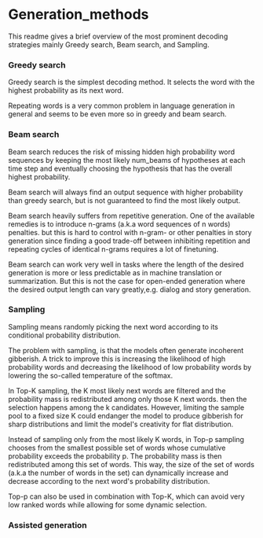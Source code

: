 # Generation_methods


This readme gives a brief overview of the most prominent decoding strategies mainly Greedy search, Beam search, and Sampling.

### Greedy search
Greedy search is the simplest decoding method. It selects the word with the highest probability as its next word.

Repeating words is a very common problem in language generation in general and seems to be even more so in greedy and beam search.

### Beam search

Beam search reduces the risk of missing hidden high probability word sequences by keeping the most likely num_beams of hypotheses at each time step and eventually choosing the hypothesis that has the overall highest probability.

Beam search will always find an output sequence with higher probability than greedy search, but is not guaranteed to find the most likely output.

Beam search heavily suffers from repetitive generation. One of the available remedies is to introduce n-grams (a.k.a word sequences of n words) penalties. but this is hard to control with n-gram- or other penalties in story generation since finding a good trade-off between inhibiting repetition and repeating cycles of identical n-grams requires a lot of finetuning.

Beam search can work very well in tasks where the length of the desired generation is more or less predictable as in machine translation or summarization. But this is not the case for open-ended generation where the desired output length can vary greatly,e.g. dialog and story generation. 

### Sampling

Sampling means randomly picking the next word according to its conditional probability distribution.

The problem with sampling, is that the models often generate incoherent gibberish. A trick to improve this is increasing the likelihood of high probability words and decreasing the likelihood of low probability words by lowering the so-called temperature of the softmax.

In Top-K sampling, the K most likely next words are filtered and the probability mass is redistributed among only those K next words. then the selection happens among the k candidates. However, limiting the sample pool to a fixed size K could endanger the model to produce gibberish for sharp distributions and limit the model's creativity for flat distribution.

Instead of sampling only from the most likely K words, in Top-p sampling chooses from the smallest possible set of words whose cumulative probability exceeds the probability p. The probability mass is then redistributed among this set of words. This way, the size of the set of words (a.k.a the number of words in the set) can dynamically increase and decrease according to the next word's probability distribution.

Top-p can also be used in combination with Top-K, which can avoid very low ranked words while allowing for some dynamic selection.

### Assisted generation
